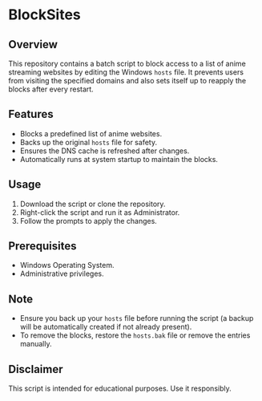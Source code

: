 # BlockSites  

## Overview  
This repository contains a batch script to block access to a list of anime streaming websites by editing the Windows `hosts` file. It prevents users from visiting the specified domains and also sets itself up to reapply the blocks after every restart.

## Features  
- Blocks a predefined list of anime websites.  
- Backs up the original `hosts` file for safety.  
- Ensures the DNS cache is refreshed after changes.  
- Automatically runs at system startup to maintain the blocks.  

## Usage  
1. Download the script or clone the repository.  
2. Right-click the script and run it as Administrator.  
3. Follow the prompts to apply the changes.  

## Prerequisites  
- Windows Operating System.  
- Administrative privileges.  

## Note  
- Ensure you back up your `hosts` file before running the script (a backup will be automatically created if not already present).  
- To remove the blocks, restore the `hosts.bak` file or remove the entries manually.  

## Disclaimer  
This script is intended for educational purposes. Use it responsibly.
